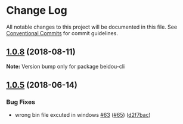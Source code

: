 # Change Log

All notable changes to this project will be documented in this file.
See [Conventional Commits](https://conventionalcommits.org) for commit guidelines.

<a name="1.0.8"></a>

## [1.0.8](https://github.com/alibaba/beidou/compare/v1.0.7...v1.0.8) (2018-08-11)

**Note:** Version bump only for package beidou-cli

<a name="1.0.5"></a>

## [1.0.5](https://github.com/alibaba/beidou/compare/v1.0.4...v1.0.5) (2018-06-14)

### Bug Fixes

- wrong bin file excuted in windows [#63](https://github.com/alibaba/beidou/issues/63) ([#65](https://github.com/alibaba/beidou/issues/65)) ([d2f7bac](https://github.com/alibaba/beidou/commit/d2f7bac))
